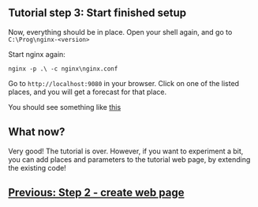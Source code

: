 

## Tutorial step 3: Start finished setup
Now, everything should be in place.
Open your shell again, and go to `C:\Prog\nginx-<version>`

Start nginx again:
```
nginx -p .\ -c nginx\nginx.conf
```

Go to `http://localhost:9080` in your browser. Click on one of the listed places, and you will get a forecast for that place.

You should see something like [this](../Screenshot_finished_setup.png)
## What now?
Very good! The tutorial is over. However, if you want to experiment a bit, you can add places and parameters to the tutorial web page, by extending the existing code!

## [Previous: Step 2 - create web page](step2-webpage.md)
